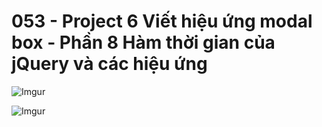 # 053 - Project 6 Viết hiệu ứng modal box - Phần 8 Hàm thời gian của jQuery và các hiệu ứng
![Imgur](https://i.imgur.com/DQ0IM3p.jpg) 

![Imgur](https://i.imgur.com/ZQGXo0i.png)  